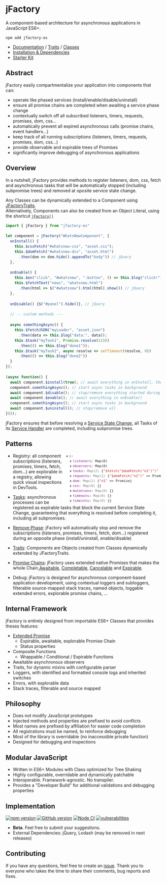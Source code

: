 # jFactory
A component-based architecture for asynchronous applications in JavaScript ES6+. 

```shell script
npm add jfactory-es
```

* [Documentation](https://github.com/jfactory-es/jfactory/blob/master/doc/ref-index.md) / [Traits](https://github.com/jfactory-es/jfactory/blob/master/doc/ref-index.md#traits-component-features) / [Classes](https://github.com/jfactory-es/jfactory/blob/master/doc/ref-index.md#classes-internal-library)
* [Installation & Dependencies](https://github.com/jfactory-es/jfactory/blob/master/doc/ref-import.md)
* [Starter Kit](https://github.com/jfactory-es/jfactory-starterkit)

## Abstract

jFactory easily compartmentalize your application into components that can:

- operate like phased services (install/enable/disable/uninstall) 
- ensure all promise chains are completed when awaiting a service phase change
- contextually switch off all subscribed listeners, timers, requests, promises, <!--callbacks, -->dom, css... 
- automatically prevent all expired asynchronous calls (<!--callbacks, -->promise chains, event handlers...) 
- keep track of all running subscriptions (listeners, timers, requests, promises, dom, css...)
- provide observable and expirable trees of Promises
- significantly improve debugging of asynchronous applications 

## Overview

In a nutshell, jFactory provides methods to register listeners, dom, css, fetch and asynchronous tasks that will be automatically stopped (including subpromise trees) and removed at oposite service state change. 

Any Classes can be dynamically extended to a Component using [JFactoryTraits](https://github.com/jfactory-es/jfactory/blob/master/doc/ref-components.md#create-a-component-base-class).  
Alternatively, Components can also be created from an Object Literal, using the shortcut [`jFactory()`](https://github.com/jfactory-es/jfactory/blob/master/doc/ref-components.md#create-a-component-literal)

```javascript
import { jFactory } from "jfactory-es"

let component = jFactory("WhatsNewComponent", {
  onInstall() {
    this.$cssFetch("#whatsnew-css", "asset.css");
    this.$domFetch("#whatsnew-div", "asset.html")
      .then(dom => dom.hide().appendTo("body")) // jQuery
  },

  onEnable() {
    this.$on("click", "#whatsnew", ".button", () => this.$log("click!"));
    this.$fetchText("news", "whatsnew.html")
      .then(html => $("#whatsnew").html(html).show()) // jQuery
  },

  onDisable() {$("#panel").hide()}, // jQuery

  // -- custom methods ---

  async somethingAsync() {
    this.$fetchJSON("myLoader", "asset.json")
      .then(data => this.$log("data:", data));
    this.$task("myTask1", Promise.resolve(123))
      .then(() => this.$log("done1"));
    this.$task("myTask2", async resolve => setTimeout(resolve, 0))
      .then(() => this.$log("done2"))
  }
});

(async function() {
  await component.$install(true); // await everything in onInstall, then await everything in onEnable()
  component.somethingAsync(); // start async tasks in background
  await component.$disable(); // stop/remove everything started during and after $enable()
  await component.$enable(); // await everything in onEnable()
  component.somethingAsync(); // start async tasks in background
  await component.$uninstall(); // stop/remove all
}());
```
 jFactory ensures that before resolving a [Service State Change](https://github.com/jfactory-es/jfactory/blob/master/doc/TraitService-Phases.md), all Tasks of its [Service Handler](https://github.com/jfactory-es/jfactory/blob/master/doc/TraitService-States.md#service-state-handlers) are completed, including subpromise trees. 

## Patterns

- Registry:<img align="right" src="https://github.com/jfactory-es/jfactory/blob/master/doc/img/pic1.png"> all component subscriptions (listeners, promises, timers, fetch, dom...) are explorable in a registry, allowing quick visual inspections in DevTools.

- [Tasks](https://github.com/jfactory-es/jfactory/blob/master/doc/TraitTask.md): asynchronous processes can be registered as expirable tasks that block the current Service State Change, guaranteeing that everything is resolved before completing it, including all subpromises. 

- [Remove Phase](https://github.com/jfactory-es/jfactory/blob/master/doc/TraitService-Phases.md#remove-phase): jFactory will automatically stop and remove the subscriptions (listeners, promises, timers, fetch, dom...) registered during an opposite phase (install/uninstall, enable/disable)

- [Traits](https://github.com/jfactory-es/jfactory/blob/master/doc/ref-components.md#create-a-component-base-class): Components are Objects created from Classes dynamically extended by JFactoryTraits. 

- [Promise Chains](https://github.com/jfactory-es/jfactory/blob/master/doc/JFactoryPromise.md): jFactory uses extended native Promises that makes the whole Chain[ Awaitable](https://github.com/jfactory-es/jfactory/blob/master/doc/JFactoryPromise.md#chain-awaitable), [Completable](https://github.com/jfactory-es/jfactory/blob/master/doc/JFactoryPromise.md#chain-completion--cancellation), [Cancelable](https://github.com/jfactory-es/jfactory/blob/master/doc/JFactoryPromise.md#chain-completion--cancellation) and [Expirable](https://github.com/jfactory-es/jfactory/blob/master/doc/JFactoryPromise.md#chain-expiration).

- Debug: jFactory is designed for asynchronous component-based application development, using contextual loggers and subloggers,
 filterable source-mapped stack traces, named objects, loggable extended errors, explorable promise chains, ...

     
## Internal Framework   

jFactory is entirely designed from importable ES6+ Classes that provides theses features: 

- [Extended Promise](https://github.com/jfactory-es/jfactory/blob/master/doc/JFactoryPromise.md)
    - Expirable, awaitable, explorable Promise Chain
    - Status properties 
- Composite Functions
    - Wrappable / Conditional / Expirable Functions
- Awaitable asynchronous observers
- Traits, for dynamic mixins with configurable parser
- Loggers, with identified and formatted console logs and inherited switches 
- Errors, with explorable data
- Stack traces, filterable and source mapped   

## Philosophy

- Does not modify JavaScript prototypes
- Injected methods and properties are prefixed to avoid conflicts 
- Most names are prefixed by affiliation for easier code completion
- All registrations must be named, to reinforce debugging 
- Most of the library is overridable (no inaccessible private function)
- Designed for debugging and inspections

## Modular JavaScript
  
- Written in ES6+ Modules with Class optimized for Tree Shaking
- Highly configurable, overridable and dynamically patchable
- Interoperable. Framework-agnostic. No transpiler.  
- Provides a "Developer Build" for additional validations and debugging properties   

## Implementation
[![npm version](https://img.shields.io/npm/v/jfactory-es.svg)](https://www.npmjs.com/package/jfactory-es)
[![GitHub version](https://img.shields.io/github/package-json/v/jfactory-es/jfactory.svg?label=git)](https://github.com/jfactory-es/jfactory)
[![Node CI](https://github.com/jfactory-es/jfactory/workflows/Node%20CI/badge.svg)](#implementation)
[![vulnerabilities](https://img.shields.io/snyk/vulnerabilities/npm/jfactory-es.svg)](#implementation)

- **Beta**. <!-- The specifications are still subject to changes.--> Feel free to submit your suggestions.
- External Dependencies: jQuery, Lodash (may be removed in next releases)

## Contributing

If you have any questions, feel free to create an [issue](https://github.com/jfactory-es/jfactory/issues). Thank you to everyone who takes the time to share their comments, bug reports and fixes.
